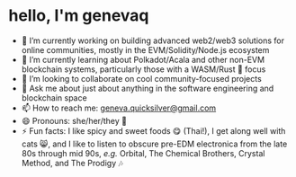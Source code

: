 # hello, I'm genevaq

- 🔭 I’m currently working on building advanced web2/web3 solutions for online communities, mostly in the EVM/Solidity/Node.js ecosystem
- 🌱 I’m currently learning about Polkadot/Acala and other non-EVM blockchain systems, particularly those with a WASM/Rust 🦀 focus
- 👯 I’m looking to collaborate on cool community-focused projects
- 💬 Ask me about just about anything in the software engineering and blockchain space
- 📫 How to reach me: geneva.quicksilver@gmail.com
- 😄 Pronouns: she/her/they :woman:
- ⚡ Fun facts: I like spicy and sweet foods :yum: (Thai!), I get along well with cats :smile_cat:, and I like to listen to obscure pre-EDM electronica from the late 80s through mid 90s, *e.g.* Orbital, The Chemical Brothers, Crystal Method, and The Prodigy :notes:
